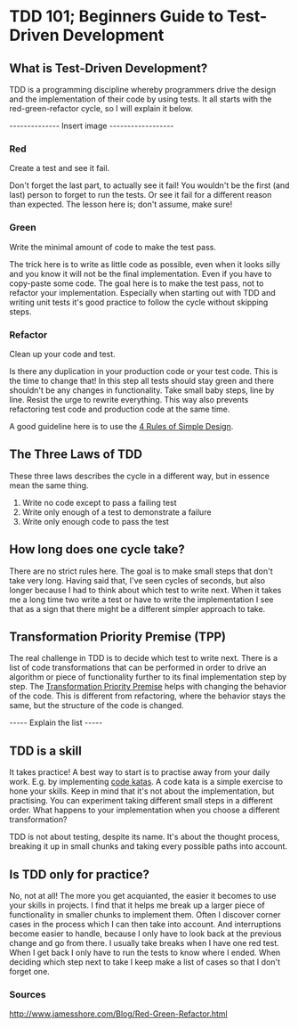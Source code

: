 # TDD 101; Beginners Guide to Test-Driven Development

## What is Test-Driven Development?
TDD is a programming discipline whereby programmers drive the design and the implementation of their code by using tests. It all starts with the red-green-refactor cycle,
so I will explain it below.

-------------- Insert image ------------------

### Red
Create a test and see it fail.

Don't forget the last part, to actually see it fail! You wouldn't be the first (and last) person to forget to run the tests. Or see it fail for a different reason than expected.
The lesson here is; don't assume, make sure!

### Green
Write the minimal amount of code to make the test pass.

The trick here is to write as little code as possible, even when it looks silly and you know it will not be the final implementation. Even if you have to copy-paste some code.
The goal here is to make the test pass, not to refactor your implementation. Especially when starting out with TDD and writing unit tests it's good practice to follow the cycle without skipping steps.

### Refactor
Clean up your code and test.

Is there any duplication in your production code or your test code. This is the time to change that!
In this step all tests should stay green and there shouldn't be any changes in functionality.
Take small baby steps, line by line. Resist the urge to rewrite everything. This way also prevents refactoring test code and production code at the same time.

A good guideline here is to use the [4 Rules of Simple Design](https://www.theguild.nl/4-rules-of-simple-design/).

## The Three Laws of TDD
These three laws describes the cycle in a different way, but in essence mean the same thing.

1. Write no code except to pass a failing test
2. Write only enough of a test to demonstrate a failure
3. Write only enough code to pass the test

## How long does one cycle take?
There are no strict rules here. The goal is to make small steps that don't take very long. Having said that, I've seen cycles of seconds,
but also longer because I had to think about which test to write next. When it takes me a long time two write a test or have to write the implementation
I see that as a sign that there might be a different simpler approach to take.

## Transformation Priority Premise (TPP)
The real challenge in TDD is to decide which test to write next. There is a list of code transformations that can be performed in order to drive an algorithm or piece of functionality further to its final implementation step by step.
The [Transformation Priority Premise](https://8thlight.com/blog/uncle-bob/2013/05/27/TheTransformationPriorityPremise.html) helps with changing the behavior of the code. This is different from refactoring, where the behavior stays the same, but the structure of the code is changed.

----- Explain the list -----

## TDD is a skill
It takes practice! A best way to start is to practise away from your daily work. E.g. by implementing [code katas](http://codekata.pragprog.com/). A code kata is a simple exercise to hone your skills. Keep in mind that it's not about the implementation, but practising.
You can experiment taking different small steps in a different order. What happens to your implementation when you choose a different transformation?

TDD is not about testing, despite its name. It's about the thought process, breaking it up in small chunks and taking every possible paths into account.

## Is TDD only for practice?
No, not at all! The more you get acquianted, the easier it becomes to use your skills in projects.
I find that it helps me break up a larger piece of functionality in smaller chunks to implement them. Often I discover corner cases in the process which I can then take into account.
And interruptions become easier to handle, because I only have to look back at the previous change and go from there. I usually take breaks when I have one red test. When I get back I only have to run the tests to know where I ended.
When deciding which step next to take I keep make a list of cases so that I don't forget one.

### Sources
http://www.jamesshore.com/Blog/Red-Green-Refactor.html

